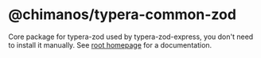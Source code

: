 # @chimanos/typera-common-zod

Core package for typera-zod used by typera-zod-express, you don't need to install it manually. See [root homepage](../../README.md) for a documentation.

